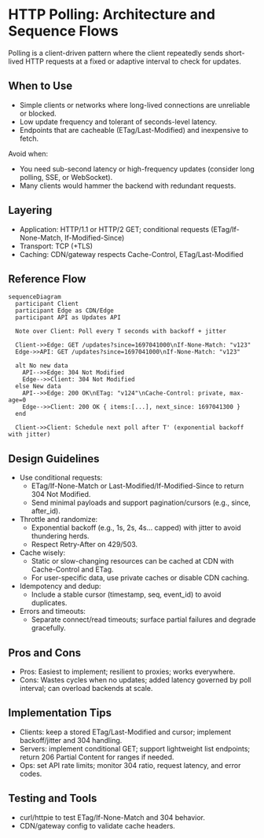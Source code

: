 # HTTP Polling: Architecture and Sequence Flows

Polling is a client-driven pattern where the client repeatedly sends short-lived HTTP requests at a fixed or adaptive interval to check for updates.

## When to Use
- Simple clients or networks where long-lived connections are unreliable or blocked.
- Low update frequency and tolerant of seconds-level latency.
- Endpoints that are cacheable (ETag/Last-Modified) and inexpensive to fetch.

Avoid when:
- You need sub-second latency or high-frequency updates (consider long polling, SSE, or WebSocket).
- Many clients would hammer the backend with redundant requests.

## Layering
- Application: HTTP/1.1 or HTTP/2 GET; conditional requests (ETag/If-None-Match, If-Modified-Since)
- Transport: TCP (+TLS)
- Caching: CDN/gateway respects Cache-Control, ETag/Last-Modified

## Reference Flow

```mermaid
sequenceDiagram
  participant Client
  participant Edge as CDN/Edge
  participant API as Updates API

  Note over Client: Poll every T seconds with backoff + jitter

  Client->>Edge: GET /updates?since=1697041000\nIf-None-Match: "v123"
  Edge->>API: GET /updates?since=1697041000\nIf-None-Match: "v123"

  alt No new data
    API-->>Edge: 304 Not Modified
    Edge-->>Client: 304 Not Modified
  else New data
    API-->>Edge: 200 OK\nETag: "v124"\nCache-Control: private, max-age=0
    Edge-->>Client: 200 OK { items:[...], next_since: 1697041300 }
  end

  Client->>Client: Schedule next poll after T' (exponential backoff with jitter)
```

## Design Guidelines
- Use conditional requests:
  - ETag/If-None-Match or Last-Modified/If-Modified-Since to return 304 Not Modified.
  - Send minimal payloads and support pagination/cursors (e.g., since, after_id).
- Throttle and randomize:
  - Exponential backoff (e.g., 1s, 2s, 4s… capped) with jitter to avoid thundering herds.
  - Respect Retry-After on 429/503.
- Cache wisely:
  - Static or slow-changing resources can be cached at CDN with Cache-Control and ETag.
  - For user-specific data, use private caches or disable CDN caching.
- Idempotency and dedup:
  - Include a stable cursor (timestamp, seq, event_id) to avoid duplicates.
- Errors and timeouts:
  - Separate connect/read timeouts; surface partial failures and degrade gracefully.

## Pros and Cons
- Pros: Easiest to implement; resilient to proxies; works everywhere.
- Cons: Wastes cycles when no updates; added latency governed by poll interval; can overload backends at scale.

## Implementation Tips
- Clients: keep a stored ETag/Last-Modified and cursor; implement backoff/jitter and 304 handling.
- Servers: implement conditional GET; support lightweight list endpoints; return 206 Partial Content for ranges if needed.
- Ops: set API rate limits; monitor 304 ratio, request latency, and error codes.

## Testing and Tools
- curl/httpie to test ETag/If-None-Match and 304 behavior.
- CDN/gateway config to validate cache headers.